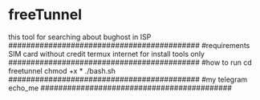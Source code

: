 # freeTunnel
this tool for searching about bughost in ISP
###########################################
#requirements
SIM card without credit
termux 
internet for install tools only 
###########################################
#how to run
cd freetunnel
chmod +x *
./bash.sh
###########################################
#my telegram
echo_me
###########################################
